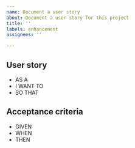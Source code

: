 ```yaml
---
name: Document a user story
about: Document a user story for this project
title: ''
labels: enhancement
assignees: ''

---
```


## User story

- AS A
- I WANT TO
- SO THAT

## Acceptance criteria

- GIVEN
- WHEN
- THEN
